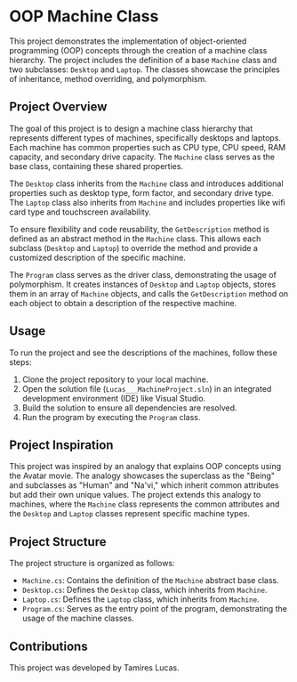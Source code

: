 # OOP Machine Class

This project demonstrates the implementation of object-oriented programming (OOP) concepts through the creation of a machine class hierarchy. The project includes the definition of a base `Machine` class and two subclasses: `Desktop` and `Laptop`. The classes showcase the principles of inheritance, method overriding, and polymorphism.

## Project Overview

The goal of this project is to design a machine class hierarchy that represents different types of machines, specifically desktops and laptops. Each machine has common properties such as CPU type, CPU speed, RAM capacity, and secondary drive capacity. The `Machine` class serves as the base class, containing these shared properties.

The `Desktop` class inherits from the `Machine` class and introduces additional properties such as desktop type, form factor, and secondary drive type. The `Laptop` class also inherits from `Machine` and includes properties like wifi card type and touchscreen availability.

To ensure flexibility and code reusability, the `GetDescription` method is defined as an abstract method in the `Machine` class. This allows each subclass (`Desktop` and `Laptop`) to override the method and provide a customized description of the specific machine.

The `Program` class serves as the driver class, demonstrating the usage of polymorphism. It creates instances of `Desktop` and `Laptop` objects, stores them in an array of `Machine` objects, and calls the `GetDescription` method on each object to obtain a description of the respective machine.

## Usage

To run the project and see the descriptions of the machines, follow these steps:

1. Clone the project repository to your local machine.
2. Open the solution file (`Lucas___MachineProject.sln`) in an integrated development environment (IDE) like Visual Studio.
3. Build the solution to ensure all dependencies are resolved.
4. Run the program by executing the `Program` class.

## Project Inspiration

This project was inspired by an analogy that explains OOP concepts using the Avatar movie. The analogy showcases the superclass as the "Being" and subclasses as "Human" and "Na'vi," which inherit common attributes but add their own unique values. The project extends this analogy to machines, where the `Machine` class represents the common attributes and the `Desktop` and `Laptop` classes represent specific machine types.

## Project Structure

The project structure is organized as follows:

- `Machine.cs`: Contains the definition of the `Machine` abstract base class.
- `Desktop.cs`: Defines the `Desktop` class, which inherits from `Machine`.
- `Laptop.cs`: Defines the `Laptop` class, which inherits from `Machine`.
- `Program.cs`: Serves as the entry point of the program, demonstrating the usage of the machine classes.

## Contributions

This project was developed by Tamires Lucas. 



